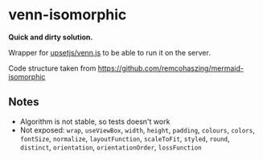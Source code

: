 # venn-isomorphic

**Quick and dirty solution.**

Wrapper for [upsetjs/venn.js](https://github.com/upsetjs/venn.js) to be able to run it on the
server.

Code structure taken from https://github.com/remcohaszing/mermaid-isomorphic

## Notes

- Algorithm is not stable, so tests doesn't work
- Not exposed: `wrap`, `useViewBox`, `width`, `height`, `padding`, `colours`, `colors`, `fontSize`,
  `normalize`, `layoutFunction`, `scaleToFit`, `styled`, `round`, `distinct`, `orientation`,
  `orientationOrder`, `lossFunction`
